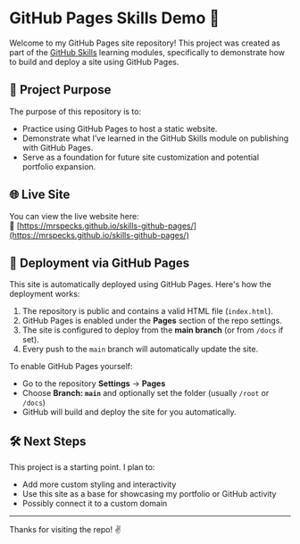 # GitHub Pages Skills Demo 🚀

Welcome to my GitHub Pages site repository! This project was created as part of the [GitHub Skills](https://skills.github.com/) learning modules, specifically to demonstrate how to build and deploy a site using GitHub Pages.

## 📌 Project Purpose

The purpose of this repository is to:
- Practice using GitHub Pages to host a static website.
- Demonstrate what I’ve learned in the GitHub Skills module on publishing with GitHub Pages.
- Serve as a foundation for future site customization and potential portfolio expansion.

## 🌐 Live Site

You can view the live website here:  
🔗 [https://mrspecks.github.io/skills-github-pages/](https://mrspecks.github.io/skills-github-pages/)

## 🚀 Deployment via GitHub Pages

This site is automatically deployed using GitHub Pages. Here's how the deployment works:

1. The repository is public and contains a valid HTML file (`index.html`).
2. GitHub Pages is enabled under the **Pages** section of the repo settings.
3. The site is configured to deploy from the **main branch** (or from `/docs` if set).
4. Every push to the `main` branch will automatically update the site.

To enable GitHub Pages yourself:
- Go to the repository **Settings** → **Pages**
- Choose **Branch: `main`** and optionally set the folder (usually `/root` or `/docs`)
- GitHub will build and deploy the site for you automatically.

## 🛠️ Next Steps

This project is a starting point. I plan to:
- Add more custom styling and interactivity
- Use this site as a base for showcasing my portfolio or GitHub activity
- Possibly connect it to a custom domain

---

Thanks for visiting the repo! ✌️  
